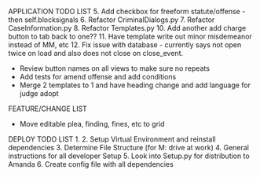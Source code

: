 APPLICATION TODO LIST
5. Add checkbox for freeform statute/offense - then self.blocksignals
6. Refactor CriminalDialogs.py
7. Refactor CaseInformation.py
8. Refactor Templates.py
10. Add another add charge button to tab back to one??
11. Have template write out minor misdemeanor instead of MM, etc
12. Fix issue with database - currently says not open twice on load and also does not close on close_event.
* Review button names on all views to make sure no repeats
* Add tests for amend offense and add conditions
* Merge 2 templates to 1 and have heading change and add language for judge adopt

FEATURE/CHANGE LIST
* Move editable plea, finding, fines, etc to grid

DEPLOY TODO LIST
1.
2. Setup Virtual Environment and reinstall dependencies
3. Determine File Structure (for M: drive at work)
4. General instructions for all developer Setup
5. Look into Setup.py for distribution to Amanda
6. Create config file with all dependencies
